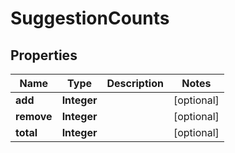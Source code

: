

# SuggestionCounts


## Properties

| Name | Type | Description | Notes |
|------------ | ------------- | ------------- | -------------|
|**add** | **Integer** |  |  [optional] |
|**remove** | **Integer** |  |  [optional] |
|**total** | **Integer** |  |  [optional] |



